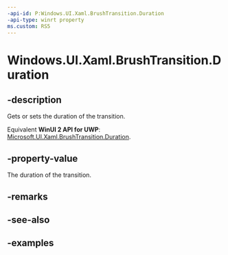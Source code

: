 ```yaml
---
-api-id: P:Windows.UI.Xaml.BrushTransition.Duration
-api-type: winrt property
ms.custom: RS5
---
```


<!-- Property syntax.
public TimeSpan Duration { get;  set; }
-->

# Windows.UI.Xaml.BrushTransition.Duration

## -description
Gets or sets the duration of the transition.

Equivalent **WinUI 2 API for UWP**: [Microsoft.UI.Xaml.BrushTransition.Duration](/windows/winui/api/microsoft.ui.xaml.brushtransition.duration).

## -property-value

The duration of the transition.

## -remarks

## -see-also

## -examples

